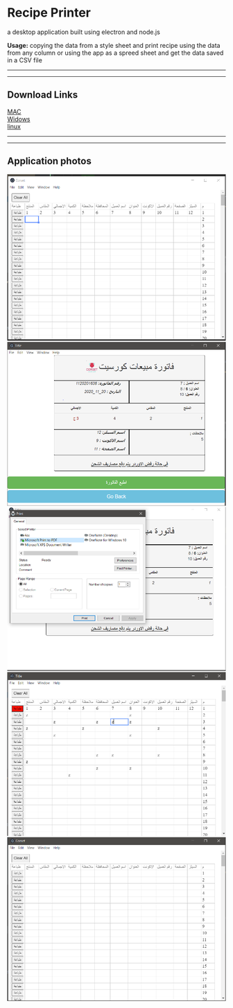 <h1>Recipe Printer</h1>
<p>a desktop application built using electron and node.js</p>
<p><b>Usage:</b> copying the data from a style sheet and print recipe using the data from any column or using the app as a spreed sheet and get the data saved in a CSV file</p>
<hr>
<hr>
<h2>Download Links</h2>
<a href="https://dl.todesktop.com/201113xwuzwr3ux/builds/201114y795h96y1/mac/dmg/x64">MAC</a>
<br>
<a href="https://dl.todesktop.com/201113xwuzwr3ux/builds/201114y795h96y1/windows/nsis/x64">Widows</a>
<br>
<a href="https://dl.todesktop.com/201113xwuzwr3ux/builds/201114y795h96y1/linux/appImage/x64">linux</a>
<hr>
<hr>
<h2>Application photos</h2>
<img title="the home page" src="media/1.PNG" alt="the home page">
<img title="the print page" src="media/2.PNG" alt="the print page">
<img title="the printing process" src="media/3.PNG" alt="the printing process">
<img title="button change colour after printing a column" src="media/4.PNG" alt="button change colour after printing a column">
<img title="clear all" src="media/5.PNG" alt="clear all">

